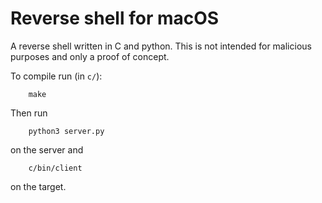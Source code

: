 # Reverse shell for macOS
A reverse shell written in C and python. This is not intended for malicious purposes and only a proof of concept.

To compile run (in `c/`):
```
    make
```

Then run
```
    python3 server.py
```
on the server and
```
    c/bin/client
```
on the target.


